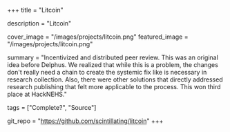 +++
title = "Litcoin"

description = "Litcoin"

cover_image = "/images/projects/litcoin.png"
featured_image = "/images/projects/litcoin.png"

summary = "Incentivized and distributed peer review. This was an original idea before Delphus. We  realized that while this is a problem, the changes don't really need a chain to create the systemic fix like is necessary in research collection. Also, there were other solutions that directly addressed research publishing that felt more applicable to the process. This won third place at HackNEHS."

tags = ["Complete?", "Source"]

git_repo = "https://github.com/scintillating/litcoin"
+++